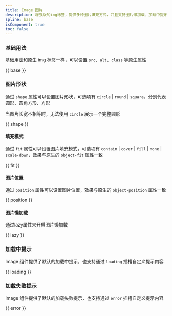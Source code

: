 ```yaml
---
title: Image 图片
description: 增强版的img标签，提供多种图片填充方式，并且支持图片懒加载、加载中提示、加载失败提示。
spline: base
isComponent: true
toc: false
---
```


### 基础用法

基础用法和原生 img 标签一样，可以设置 `src`、`alt`、`class` 等原生属性

{{ base }}

### 图片形状

通过 `shape` 属性可以设置图片形状，可选项有 `circle` | `round` | `square`，分别代表圆形、圆角方形、方形

当图片长宽不相等时，无法使用 `circle` 展示一个完整圆形

{{ shape }}

#### 填充模式

通过 `fit` 属性可以设置图片填充模式，可选项有 `contain` | `cover` | `fill` | `none` | `scale-down`，效果与原生的 `object-fit` 属性一致

{{ fit }}

#### 图片位置

通过 `position` 属性可以设置图片位置，效果与原生的 `object-position` 属性一致

{{ position }}

#### 图片懒加载

通过lazy属性来开启图片懒加载

{{ lazy }}

### 加载中提示

Image 组件提供了默认的加载中提示，也支持通过 `loading` 插槽自定义提示内容

{{ loading }}

### 加载失败提示

Image 组件提供了默认的加载失败提示，也支持通过 `error` 插槽自定义提示内容

{{ error }}
